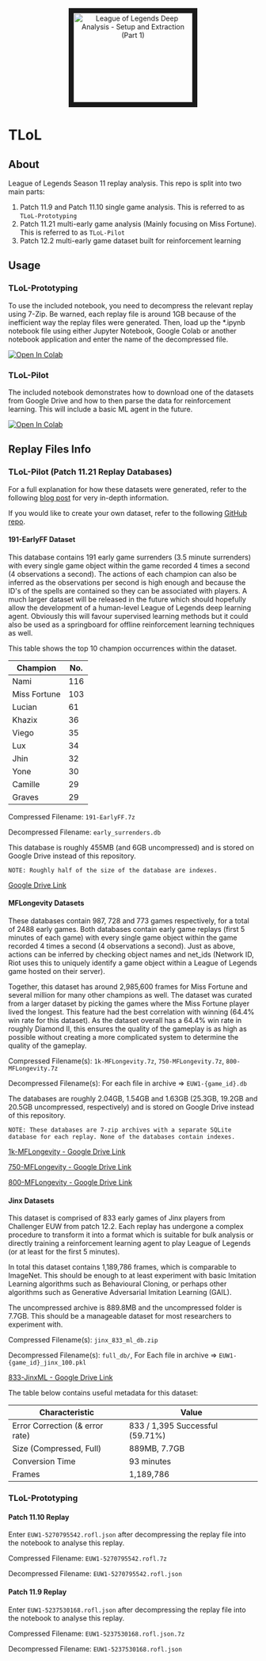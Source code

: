<div align="center">
    <a href="https://www.youtube.com/watch?v=Mz7NbIgJqsc"
       target="_blank">
       <img src="http://img.youtube.com/vi/Mz7NbIgJqsc/0.jpg"
            alt="League of Legends Deep Analysis - Setup and Extraction (Part 1)"
            width="240" height="180" border="10" />
    </a>
</div>

# TLoL

## About

League of Legends Season 11 replay analysis.
This repo is split into two main parts:

1. Patch 11.9 and Patch 11.10 single game analysis. This is referred to as `TLoL-Prototyping`
2. Patch 11.21 multi-early game analysis (Mainly focusing on Miss Fortune). This is referred to as `TLoL-Pilot`
3. Patch 12.2 multi-early game dataset built for reinforcement learning

## Usage

### TLoL-Prototyping

To use the included notebook, you need to decompress the relevant replay using
7-Zip. Be warned, each replay file is around 1GB because of the inefficient
way the replay files were generated. Then, load up the *.ipynb notebook file
using either Jupyter Notebook, Google Colab or another notebook application
and enter the name of the decompressed file.

[![Open In Colab](https://colab.research.google.com/assets/colab-badge.svg)](https://colab.research.google.com/github/MiscellaneousStuff/tlol/blob/main/tlol-replay_analysis.ipynb)

### TLoL-Pilot

The included notebook demonstrates how to download one of the datasets from
Google Drive and how to then parse the data for reinforcement learning. This
will include a basic ML agent in the future.

[![Open In Colab](https://colab.research.google.com/assets/colab-badge.svg)](https://colab.research.google.com/github/MiscellaneousStuff/tlol/blob/main/League_of_Legends_Patch_11_21_(Reinforcement_Learning).ipynb)

## Replay Files Info

### TLoL-Pilot (Patch 11.21 Replay Databases)

For a full explanation for how these datasets were generated, refer
to the following [blog post](https://miscellaneousstuff.github.io/project/2021/11/19/tlol-part-6-dataset-generation.html)
for very in-depth information.

If you would like to create your own dataset, refer to the following
[GitHub repo](https://github.com/MiscellaneousStuff/tlol-py).

#### 191-EarlyFF Dataset

This database contains 191 early game surrenders (3.5 minute surrenders)
with every single game
object within the game recorded 4 times a second (4 observations a
second). The actions of each champion can also be inferred as the
observations per second is high enough and because the ID's of
the spells are contained so they can be associated with players.
A much larger dataset will be released in the future which should
hopefully allow the development of a human-level League of Legends
deep learning agent. Obviously this will favour supervised learning
methods but it could also be used as a springboard for offline
reinforcement learning techniques as well.

This table shows the top 10 champion occurrences within the dataset.

| Champion     | No. |
| ------------ | --- |
| Nami         | 116 |
| Miss Fortune | 103 |
| Lucian       | 61  |
| Khazix       | 36  |
| Viego        | 35  |
| Lux          | 34  |
| Jhin         | 32  |
| Yone         | 30  |
| Camille      | 29  |
| Graves       | 29  |

Compressed Filename:   `191-EarlyFF.7z`

Decompressed Filename: `early_surrenders.db`

This database is roughly 455MB (and 6GB uncompressed)
and is stored on Google Drive instead of this repository.

`NOTE: Roughly half of the size of the database are indexes.`

[Google Drive Link](https://drive.google.com/file/d/1wcOPYvQ3j3vnoA3TN_fk_n5LI6CJ_GU3/view?usp=sharing)

#### MFLongevity Datasets

These databases contain 987, 728 and 773 games respectively, for a total of 2488 early games.
Both databases contain early game replays
(first 5 minutes of each game) with every single
game object within the game recorded 4 times a second (4 observations
a second). Just as above, actions can be inferred by checking object
names and net_ids (Network ID, Riot uses this to uniquely identify
a game object within a League of Legends game hosted on their server).

Together, this dataset has around 2,985,600 frames for Miss Fortune and several
million for many other champions as well. The
dataset was curated from a larger dataset by picking the games
where the Miss Fortune player lived the longest. This feature had
the best correlation with winning (64.4% win rate for this dataset).
As the dataset overall has a 64.4% win rate in roughly Diamond II,
this ensures the quality of the gameplay is as high as possible
without creating a more complicated system to determine the
quality of the gameplay.

<!--
The `1k-MFLongevity` is better suited to actually creating a deep learning
bot as it contains roughly 1,185,600 frames for Miss Fortune. The
dataset was curated from a larger dataset by picking the games
where the Miss Fortune player lived the longest. This feature had
the best correlation with winning (64.4% win rate for this dataset).
As the dataset overall has a 64.4% win rate in roughly Diamond II,
this ensures the quality of the gameplay is as high as possible
without creating a more complicated system to determine the
quality of the gameplay.
-->

Compressed Filename(s):   `1k-MFLongevity.7z`, `750-MFLongevity.7z`, `800-MFLongevity.7z`

Decompressed Filename(s): For each file in archive => `EUW1-{game_id}.db`

The databases are roughly 2.04GB, 1.54GB and 1.63GB (25.3GB, 19.2GB and 20.5GB uncompressed, respectively)
and is stored on Google Drive instead of this repository.

`NOTE: These databases are 7-zip archives with a separate
SQLite database for each replay. None of the databases
contain indexes.`

[1k-MFLongevity - Google Drive Link](https://drive.google.com/file/d/1wSRmOP0kzYniPn9FBHAl8AvfIR6QkA66/view?usp=sharing)

[750-MFLongevity - Google Drive Link](https://drive.google.com/file/d/1Isaz3kd2SOmcdr4hrtiucM5pmXFK6YL6/view?usp=sharing)

[800-MFLongevity - Google Drive Link](https://drive.google.com/file/d/1SFKdVKpLS9Dg_v2kzZaZL_s5MJ5t4UZ1/view?usp=sharing)

#### Jinx Datasets

This dataset is comprised of 833 early games of Jinx players from
Challenger EUW from patch 12.2. Each replay has undergone a complex
procedure to transform it into a format which is suitable for bulk
analysis or directly training a reinforcement learning agent to
play League of Legends (or at least for the first 5 minutes).

In total this dataset contains 1,189,786 frames, which is
comparable to ImageNet. This should be enough to at least
experiment with basic Imitation Learning algorithms such as
Behavioural Cloning, or perhaps
other algorithms such as Generative Adversarial Imitation
Learning (GAIL).

The uncompressed archive is 889.8MB and the uncompressed folder
is 7.7GB. This should be a manageable dataset for most researchers
to experiment with.

Compressed Filename(s):   `jinx_833_ml_db.zip`

Decompressed Filename(s): `full_db/`, For Each file in archive => `EUW1-{game_id}_jinx_100.pkl`

[833-JinxML - Google Drive Link](https://drive.google.com/file/d/1TixmBz2B00kTOPLivkSbfsyDbf1-qNvt/view?usp=sharing)

The table below contains useful metadata for this dataset:

| Characteristic     | Value |
| ------------ | --- |
| Error Correction (& error rate) | 833 / 1,395 Successful (59.71%) |
| Size (Compressed, Full)        | 889MB, 7.7GB |
| Conversion Time | 93 minutes |
| Frames       | 1,189,786  |

### TLoL-Prototyping

#### Patch 11.10 Replay

Enter `EUW1-5270795542.rofl.json` after decompressing the replay file
into the notebook to analyse this replay.

Compressed Filename:   `EUW1-5270795542.rofl.7z`

Decompressed Filename: `EUW1-5270795542.rofl.json`

#### Patch 11.9 Replay

Enter `EUW1-5237530168.rofl.json` after decompressing the replay file
into the notebook to analyse this replay.

Compressed Filename:   `EUW1-5237530168.rofl.json.7z`

Decompressed Filename: `EUW1-5237530168.rofl.json`
